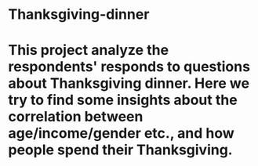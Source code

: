 # Thanksgiving-dinner
# This project analyze the respondents' responds to questions about Thanksgiving dinner. Here we try to find some insights about the correlation between age/income/gender etc., and how people spend their Thanksgiving.
